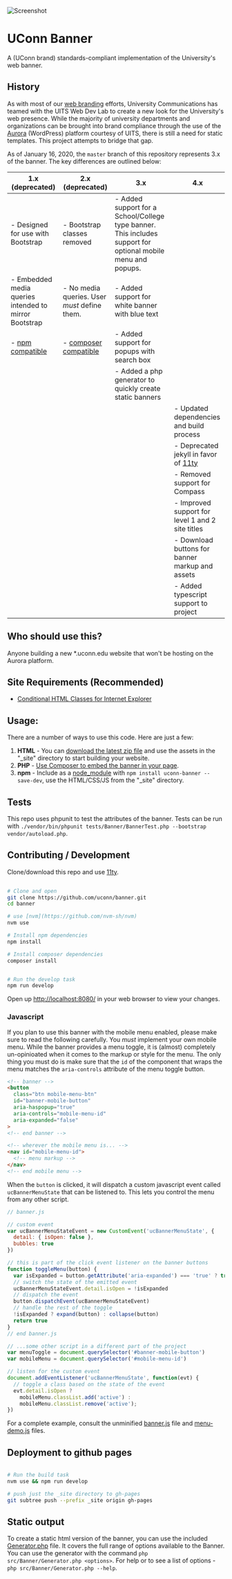 ![Screenshot](http://brand.uconn.edu/wp-content/uploads/sites/1060/2015/01/web-page-content-align.jpg)


# UConn Banner
A (UConn brand) standards-compliant implementation of the University's web banner. 


## History
As with most of our [web branding](http://brand.uconn.edu/standards/web/) efforts, University Communications has teamed with the UITS Web Dev Lab to create a new look for the University's web presence. While the majority of university departments and organizations can be brought into brand compliance through the use of the [Aurora](http://aurora.uconn.edu/) (WordPress) platform courtesy of UITS, there is still a need for static templates. This project attempts to bridge that gap.

As of January 16, 2020, the `master` branch of this repository represents 3.x of the banner. The key differences are outlined below:


| 1.x (deprecated) | 2.x (deprecated) | 3.x | 4.x |
|---|---|---|---|
| - Designed for use with Bootstrap| - Bootstrap classes removed| - Added support for a School/College type banner. This includes support for optional mobile menu and popups.
| - Embedded media queries intended to mirror Bootstrap | - No media queries. User _must_ define them.| - Added support for white banner with blue text
| - [npm compatible](https://www.npmjs.com/package/uconn-banner) | - [composer compatible](https://packagist.org/packages/uconn/banner) | - Added support for popups with search box
| | | - Added a php generator to quickly create static banners
| | | | - Updated dependencies and build process
| | | | - Deprecated jekyll in favor of [11ty](https://11ty.dev)
| | | | - Removed support for Compass
| | | | - Improved support for level 1 and 2 site titles
| | | | - Download buttons for banner markup and assets
| | | | - Added typescript support to project


## Who should use this?
Anyone building a new *.uconn.edu website that won't be hosting on the Aurora platform. 

## Site Requirements (Recommended)

* [Conditional HTML Classes for Internet Explorer](http://www.paulirish.com/2008/conditional-stylesheets-vs-css-hacks-answer-neither/)


## Usage:
There are a number of ways to use this code. Here are just a few:

1. **HTML** - You can [download the latest zip file](https://github.com/uconn/banner/archive/master.zip) and use the assets in the "_site" directory to start building your website.
2. **PHP** - [Use Composer to embed the banner in your page](https://github.com/uconn/banner/wiki/Banner-rendering-with-PHP).
3. **npm** - Include as a [node_module](https://www.npmjs.com/package/uconn-banner) with `npm install uconn-banner --save-dev`, use the HTML/CSS/JS from the "_site" directory.

## Tests
This repo uses phpunit to test the attributes of the banner. Tests can be run with `./vendor/bin/phpunit tests/Banner/BannerTest.php --bootstrap vendor/autoload.php`.

## Contributing / Development

Clone/download this repo and use [11ty](http://11ty.dev/).

```bash
	
# Clone and open
git clone https://github.com/uconn/banner.git
cd banner

# use [nvm](https://github.com/nvm-sh/nvm)
nvm use

# Install npm dependencies
npm install

# Install composer dependencies
composer install


# Run the develop task
npm run develop
```
Open up [http://localhost:8080/](http://localhost:8080/) in your web browser to view your changes.

### Javascript
If you plan to use this banner with the mobile menu enabled, please make sure to read the following carefully. You _must_ implement your own mobile menu. While the banner provides a menu toggle, it is (almost) completely un-opinioated when it comes to the markup or style for the menu. The only thing you must do is make sure that the `id` of the component that wraps the menu matches the `aria-controls` attribute of the menu toggle button.

```html
<!-- banner -->
<button 
  class="btn mobile-menu-btn"
  id="banner-mobile-button"
  aria-haspopup="true"
  aria-controls="mobile-menu-id"
  aria-expanded="false"
>
<!-- end banner -->

<!-- wherever the mobile menu is... -->
<nav id="mobile-menu-id">
  <!-- menu markup -->
</nav>
<!-- end mobile menu -->
```

When the `button` is clicked, it will dispatch a custom javascript event called `ucBannerMenuState` that can be listened to. This lets you control the menu from any other script.

```js
// banner.js

// custom event 
var ucBannerMenuStateEvent = new CustomEvent('ucBannerMenuState', {
  detail: { isOpen: false },
  bubbles: true
})

// this is part of the click event listener on the banner buttons
function toggleMenu(button) {
  var isExpanded = button.getAttribute('aria-expanded') === 'true' ? true : false
  // switch the state of the emitted event
  ucBannerMenuStateEvent.detail.isOpen = !isExpanded
  // dispatch the event
  button.dispatchEvent(ucBannerMenuStateEvent)
  // handle the rest of the toggle
  !isExpanded ? expand(button) : collapse(button)
  return true
}
// end banner.js

// ...some other script in a different part of the project
var menuToggle = document.querySelector('#banner-mobile-button')
var mobileMenu = document.querySelector('#mobile-menu-id')

// listen for the custom event
document.addEventListener('ucBannerMenuState', function(evt) {
  // toggle a class based on the state of the event
  evt.detail.isOpen ? 
    mobileMenu.classList.add('active') : 
    mobileMenu.classList.remove('active');
})
```
For a complete example, consult the unminified [banner.js](js/banner.js) file and [menu-demo.js](js/menu-demo.js) files.

## Deployment to github pages
```bash
	
# Run the build task
nvm use && npm run develop

# push just the _site directory to gh-pages
git subtree push --prefix _site origin gh-pages
```

## Static output
To create a static html version of the banner, you can use the included [Generator.php](src/Banner/Generator.php) file. It covers the full range of options available to the Banner. You can use the generator with the command `php src/Banner/Generator.php <options>`. For help or to see a list of options - `php src/Banner/Generator.php --help`.